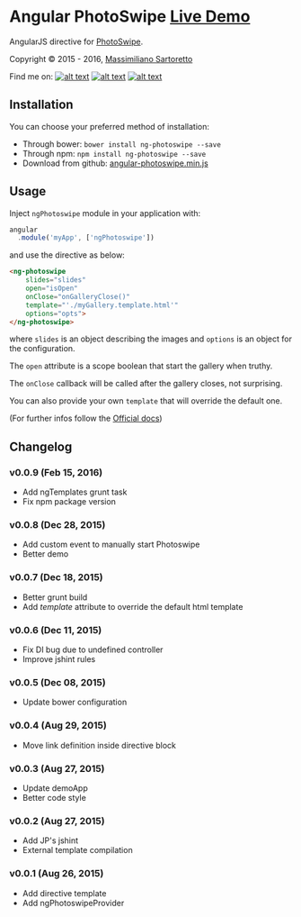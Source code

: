 # Angular PhotoSwipe [Live Demo](http://m00s.github.io/angular-photoswipe/)

AngularJS directive for [PhotoSwipe](http://photoswipe.com/).

Copyright © 2015 - 2016, [Massimiliano Sartoretto](mailto:massimilianosartoretto@gmail.com)

Find me on:
[![alt text][1.1]][1]
[![alt text][2.1]][2]
[![alt text][6.1]][6]

[1.1]: http://i.imgur.com/tXSoThF.png (twitter icon with padding)
[2.1]: http://i.imgur.com/P3YfQoD.png (facebook icon with padding)
[6.1]: http://i.imgur.com/0o48UoR.png (github icon with padding)

[1]: http://www.twitter.com/___Sarto
[2]: http://www.facebook.com/profile.php?id=1549402605
[6]: http://www.github.com/m00s

Installation
------------

You can choose your preferred method of installation:
* Through bower: `bower install ng-photoswipe --save`
* Through npm: `npm install ng-photoswipe --save`
* Download from github: [angular-photoswipe.min.js](https://github.com/m00s/angular-photoswipe/blob/master/angular-photoswipe.min.js)

Usage
------
Inject `ngPhotoswipe` module in your application with:

``` js
angular
  .module('myApp', ['ngPhotoswipe'])
```

and use the directive as below:

``` html
<ng-photoswipe
    slides="slides"
    open="isOpen"
    onClose="onGalleryClose()"
    template="'./myGallery.template.html'"
    options="opts">
</ng-photoswipe>
```

where `slides` is an object describing the images and `options` is an object for the configuration.

The `open` attribute is a scope boolean that start the gallery when truthy.

The `onClose` callback will be called after the gallery closes, not surprising.

You can also provide your own `template` that will override the default one.

(For further infos follow the [Official docs](http://photoswipe.com/documentation/options.html))

Changelog
------
### v0.0.9 (Feb 15, 2016)
* Add ngTemplates grunt task
* Fix npm package version

### v0.0.8 (Dec 28, 2015)
* Add custom event to manually start Photoswipe
* Better demo

### v0.0.7 (Dec 18, 2015)
* Better grunt build
* Add *template* attribute to override the default html template

### v0.0.6 (Dec 11, 2015)
* Fix DI bug due to undefined controller
* Improve jshint rules

### v0.0.5 (Dec 08, 2015)
* Update bower configuration

### v0.0.4 (Aug 29, 2015)
* Move link definition inside directive block

### v0.0.3 (Aug 27, 2015)

* Update demoApp
* Better code style

### v0.0.2 (Aug 27, 2015)

* Add JP's jshint
* External template compilation

### v0.0.1 (Aug 26, 2015)

* Add directive template
* Add ngPhotoswipeProvider

